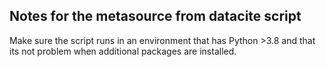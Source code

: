 ## Notes for the metasource from datacite script

Make sure the script runs in an environment that has Python >3.8 and that its not problem when additional packages are installed. 


